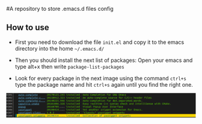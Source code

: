 #A repository to store .emacs.d files config

## How to use
- First you need to download the file `init.el` and copy it to the emacs directory into the home `~/.emacs.d/`

- Then you should install the next list of packages: Open your emacs and type alt+x then write `package-list-packages`

- Look for every package in the next image using the command `ctrl+s` type the package name and hit `ctrl+s` again until you find the right one.

![package-list](https://raw.githubusercontent.com/xfry/dotFiles/master/Screenshot%20from%202019-04-17%2019-23-45.png)
